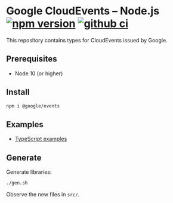 # Google CloudEvents – Node.js [![npm version](https://badge.fury.io/js/%40google%2Fevents.svg)](https://badge.fury.io/js/%40google%2Fevents) [![github ci](https://github.com/googleapis/google-cloudevents-nodejs/workflows/ci/badge.svg)](https://github.com/googleapis/google-cloudevents-nodejs/actions?query=workflow%3Aci)

This repository contains types for CloudEvents issued by Google.

## Prerequisites

- Node 10 (or higher)

## Install

```sh
npm i @google/events
```

## Examples

- [TypeScript examples](./examples/typescript.ts)

## Generate

Generate libraries:

```sh
./gen.sh
```

Observe the new files in `src/`.
